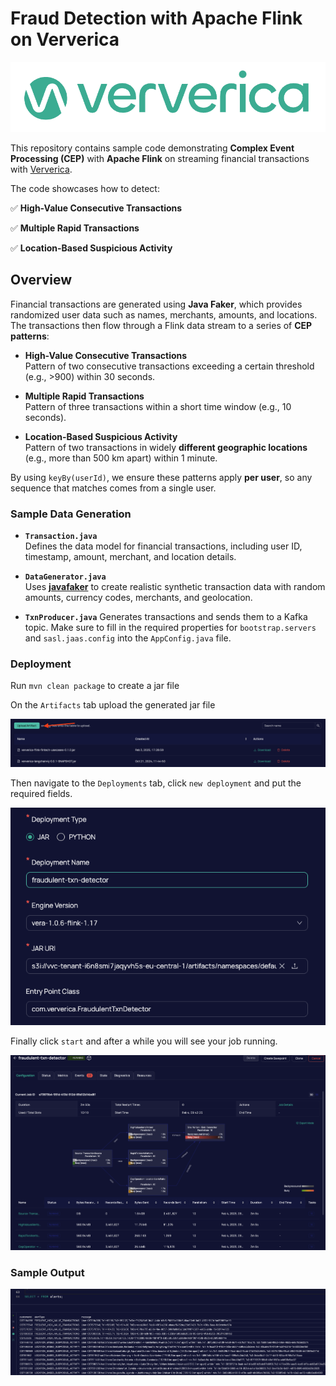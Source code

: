 # Fraud Detection with Apache Flink on Ververica

<p align="center">
    <img src="assets/logo.png">
</p>

This repository contains sample code demonstrating **Complex Event Processing (CEP)** with **Apache Flink** on streaming financial transactions with [Ververica](https://www.ververica.com/). 

The code showcases how to detect:

✅ **High-Value Consecutive Transactions**

✅ **Multiple Rapid Transactions**

✅ **Location-Based Suspicious Activity**

## Overview

Financial transactions are generated using **Java Faker**, which provides randomized user data such as names, merchants, amounts, and locations. The transactions then flow through a Flink data stream to a series of **CEP patterns**:

- **High-Value Consecutive Transactions**  
  Pattern of two consecutive transactions exceeding a certain threshold (e.g., >900) within 30 seconds.

- **Multiple Rapid Transactions**  
  Pattern of three transactions within a short time window (e.g., 10 seconds).

- **Location-Based Suspicious Activity**  
  Pattern of two transactions in widely **different geographic locations** (e.g., more than 500 km apart) within 1 minute.

By using `keyBy(userId)`, we ensure these patterns apply **per user**, so any sequence that matches comes from a single user. 

### Sample Data Generation


- **`Transaction.java`**  
  Defines the data model for financial transactions, including user ID, timestamp, amount, merchant, and location details.

- **`DataGenerator.java`**  
  Uses [**javafaker**](https://github.com/DiUS/java-faker) to create realistic synthetic transaction data with random amounts, currency codes, merchants, and geolocation.

- **`TxnProducer.java`**
Generates transactions and sends them to a Kafka topic. Make sure to fill in the required properties for `bootstrap.servers` and `sasl.jaas.config` into the `AppConfig.java` file.

### Deployment
Run `mvn clean package` to create a jar file

On the `Artifacts` tab upload the generated jar file
<p align="center">
    <img src="assets/artifact.png">
</p>

Then navigate to the `Deployments` tab, click `new deployment` and put the required fields.
<p align="center">
    <img src="assets/deployment.png">
</p>

Finally click `start` and after a while you will see your job running.
<p align="center">
    <img src="assets/vv.png">
</p>

### Sample Output
<p align="center">
    <img src="assets/output.png">
</p>
